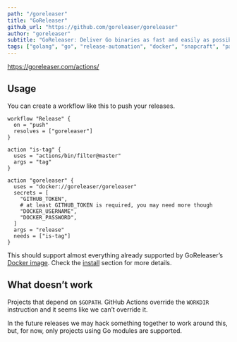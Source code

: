 ```yaml
---
path: "/goreleaser"
title: "GoReleaser"
github_url: "https://github.com/goreleaser/goreleaser"
author: "goreleaser"
subtitle: "GoReleaser: Deliver Go binaries as fast and easily as possible ."
tags: ["golang", "go", "release-automation", "docker", "snapcraft", "package", "rpm", "deb"]
---
```


https://goreleaser.com/actions/

## Usage

You can create a workflow like this to push your releases.

```hcl
workflow "Release" {
  on = "push"
  resolves = ["goreleaser"]
}

action "is-tag" {
  uses = "actions/bin/filter@master"
  args = "tag"
}

action "goreleaser" {
  uses = "docker://goreleaser/goreleaser"
  secrets = [
    "GITHUB_TOKEN",
    # at least GITHUB_TOKEN is required, you may need more though
    "DOCKER_USERNAME",
    "DOCKER_PASSWORD",
  ]
  args = "release"
  needs = ["is-tag"]
}
```

This should support almost everything already supported by GoReleaser’s [Docker image](https://hub.docker.com/r/goreleaser/goreleaser).
Check the [install](https://goreleaser.com/install) section for more details.

## What doesn’t work

Projects that depend on `$GOPATH`.
GitHub Actions override the `WORKDIR` instruction and it seems like we can’t override it.

In the future releases we may hack something together to work around this, but, for now, only projects using Go modules are supported.
